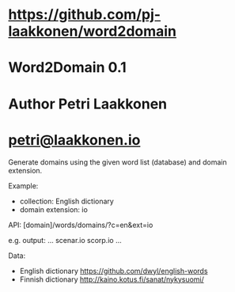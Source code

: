 # https://github.com/pj-laakkonen/word2domain
# Word2Domain 0.1
# Author Petri Laakkonen
# petri@laakkonen.io

Generate domains using the given word list (database) and domain extension.

Example:
- collection: English dictionary
- domain extension: io

API: [domain]/words/domains/?c=en&ext=io

e.g. output:
...
scenar.io
scorp.io
...

Data:
- English dictionary
https://github.com/dwyl/english-words
- Finnish dictionary
http://kaino.kotus.fi/sanat/nykysuomi/

